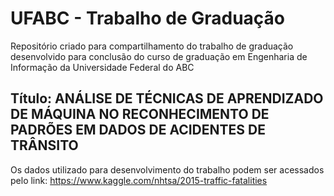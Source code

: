 # UFABC - Trabalho de Graduação

Repositório criado para compartilhamento do trabalho de graduação desenvolvido para conclusão do curso de graduação em Engenharia de Informação da Universidade Federal do ABC

## Título: ANÁLISE DE TÉCNICAS DE APRENDIZADO DE MÁQUINA NO RECONHECIMENTO DE PADRÕES EM DADOS DE ACIDENTES DE TRÂNSITO

Os dados utilizado para desenvolvimento do trabalho podem ser acessados pelo link:
  https://www.kaggle.com/nhtsa/2015-traffic-fatalities
